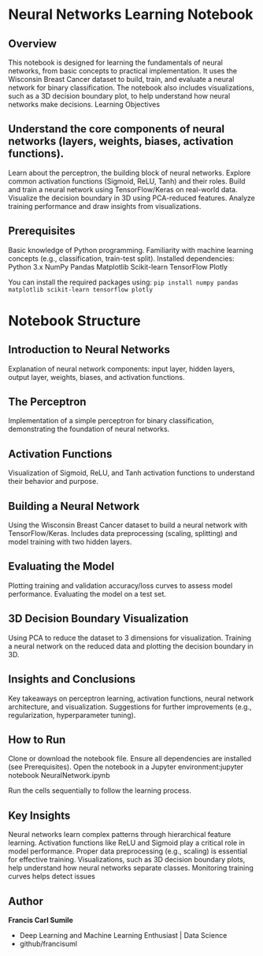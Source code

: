# Neural Networks Learning Notebook

## Overview
This notebook is designed for learning the fundamentals of neural networks, from basic concepts to practical implementation. It uses the Wisconsin Breast Cancer dataset to build, train, and evaluate a neural network for binary classification. The notebook also includes visualizations, such as a 3D decision boundary plot, to help understand how neural networks make decisions.
Learning Objectives

## Understand the core components of neural networks (layers, weights, biases, activation functions).
Learn about the perceptron, the building block of neural networks.
Explore common activation functions (Sigmoid, ReLU, Tanh) and their roles.
Build and train a neural network using TensorFlow/Keras on real-world data.
Visualize the decision boundary in 3D using PCA-reduced features.
Analyze training performance and draw insights from visualizations.

## Prerequisites

Basic knowledge of Python programming.
Familiarity with machine learning concepts (e.g., classification, train-test split).
Installed dependencies:
Python 3.x
NumPy
Pandas
Matplotlib
Scikit-learn
TensorFlow
Plotly

You can install the required packages using:
`pip install numpy pandas matplotlib scikit-learn tensorflow plotly`

# Notebook Structure

## Introduction to Neural Networks  

Explanation of neural network components: input layer, hidden layers, output layer, weights, biases, and activation functions.


## The Perceptron  

Implementation of a simple perceptron for binary classification, demonstrating the foundation of neural networks.


## Activation Functions  

Visualization of Sigmoid, ReLU, and Tanh activation functions to understand their behavior and purpose.


## Building a Neural Network  

Using the Wisconsin Breast Cancer dataset to build a neural network with TensorFlow/Keras.
Includes data preprocessing (scaling, splitting) and model training with two hidden layers.


## Evaluating the Model  

Plotting training and validation accuracy/loss curves to assess model performance.
Evaluating the model on a test set.


## 3D Decision Boundary Visualization  

Using PCA to reduce the dataset to 3 dimensions for visualization.
Training a neural network on the reduced data and plotting the decision boundary in 3D.


## Insights and Conclusions  

Key takeaways on perceptron learning, activation functions, neural network architecture, and visualization.
Suggestions for further improvements (e.g., regularization, hyperparameter tuning).



## How to Run

Clone or download the notebook file.
Ensure all dependencies are installed (see Prerequisites).
Open the notebook in a Jupyter environment:jupyter notebook NeuralNetwork.ipynb


Run the cells sequentially to follow the learning process.

## Key Insights

Neural networks learn complex patterns through hierarchical feature learning.
Activation functions like ReLU and Sigmoid play a critical role in model performance.
Proper data preprocessing (e.g., scaling) is essential for effective training.
Visualizations, such as 3D decision boundary plots, help understand how neural networks separate classes.
Monitoring training curves helps detect issues


## Author

**Francis Carl Sumile**
* Deep Learning and Machine Learning Enthusiast | Data Science
* github/francisuml

